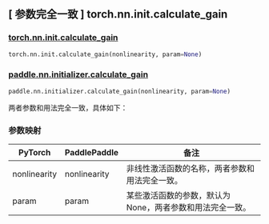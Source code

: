 ## [ 参数完全一致 ] torch.nn.init.calculate_gain

### [torch.nn.init.calculate_gain](https://pytorch.org/docs/stable/nn.init.html?highlight=gain#torch.nn.init.calculate_gain)

```python
torch.nn.init.calculate_gain(nonlinearity, param=None)
```

### [paddle.nn.initializer.calculate_gain](https://www.paddlepaddle.org.cn/documentation/docs/zh/develop/api/paddle/nn/initializer/calculate_gain_cn.html)

```python
paddle.nn.initializer.calculate_gain(nonlinearity, param=None)
```

两者参数和用法完全一致，具体如下：

### 参数映射
| PyTorch       | PaddlePaddle | 备注                                                   |
| ------------- | ------------ | ------------------------------------------------------ |
| nonlinearity           |  nonlinearity          | 非线性激活函数的名称，两者参数和用法完全一致。               |
| param           | param           | 某些激活函数的参数，默认为 None，两者参数和用法完全一致。               |
